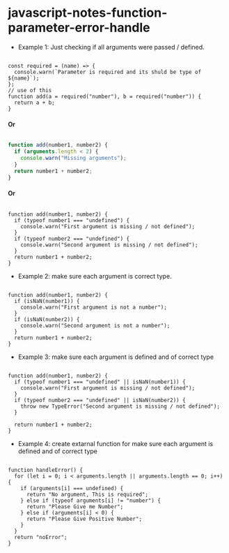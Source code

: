 # javascript-notes-function-parameter-error-handle


- Example 1: Just checking if all arguments were passed / defined.

```

const required = (name) => {
  console.warn(`Parameter is required and its shuld be type of ${name}`);
};
// use of this
function add(a = required("number"), b = required("number")) {
  return a + b;
}

```

#### Or

```js

function add(number1, number2) {
  if (arguments.length < 2) {
    console.warn("Missing arguments");
  }
  return number1 + number2;
}

```

#### Or

```

function add(number1, number2) {
  if (typeof number1 === "undefined") {
    console.warn("First argument is missing / not defined");
  }
  if (typeof number2 === "undefined") {
    console.warn("Second argument is missing / not defined");
  }
  return number1 + number2;
}

```

- Example 2: make sure each argument is correct type.

```

function add(number1, number2) {
  if (isNaN(number1)) {
    console.warn("First argument is not a number");
  }
  if (isNaN(number2)) {
    console.warn("Second argument is not a number");
  }
  return number1 + number2;
}

```

- Example 3: make sure each argument is defined and of correct type

```

function add(number1, number2) {
  if (typeof number1 === "undefined" || isNaN(number1)) {
    console.warn("First argument is missing / not defined");
  }
  if (typeof number2 === "undefined" || isNaN(number2)) {
    throw new TypeError("Second argument is missing / not defined");
  }

  return number1 + number2;
}

```

- Example 4: create extarnal function for make sure each argument is defined and of correct type

```

function handleError() {
  for (let i = 0; i < arguments.length || arguments.length == 0; i++) {
    if (arguments[i] === undefined) {
      return "No argument, This is required";
    } else if (typeof arguments[i] != "number") {
      return "Please Give me Number";
    } else if (arguments[i] < 0) {
      return "Please Give Positive Number";
    }
  }
  return "noError";
}

```
